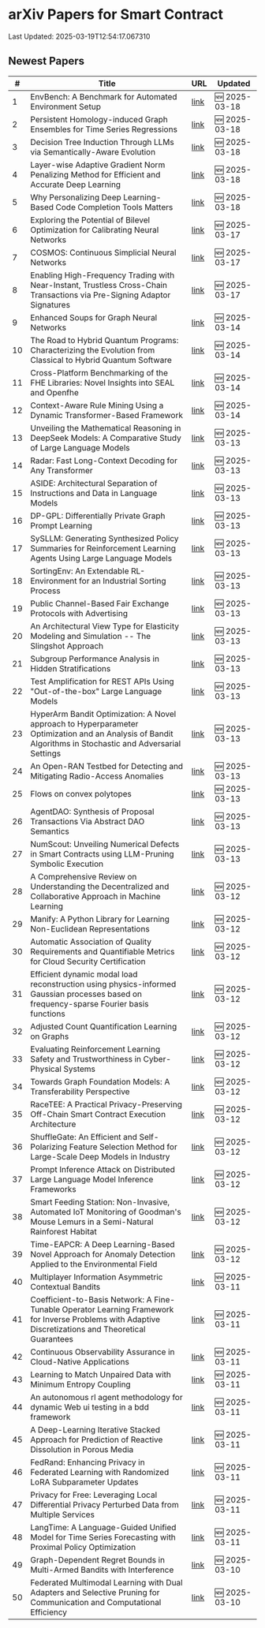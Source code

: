 # arXiv Papers for Smart Contract

Last Updated: 2025-03-19T12:54:17.067310

## Newest Papers

|\#|Title|URL|Updated|
|---|---|---|---|
|1|EnvBench: A Benchmark for Automated Environment Setup|[link](http://arxiv.org/abs/2503.14443v1)|🆕 2025-03-18|
|2|Persistent Homology-induced Graph Ensembles for Time Series Regressions|[link](http://arxiv.org/abs/2503.14240v1)|🆕 2025-03-18|
|3|Decision Tree Induction Through LLMs via Semantically-Aware Evolution|[link](http://arxiv.org/abs/2503.14217v1)|🆕 2025-03-18|
|4|Layer-wise Adaptive Gradient Norm Penalizing Method for Efficient and Accurate Deep Learning|[link](http://arxiv.org/abs/2503.14205v1)|🆕 2025-03-18|
|5|Why Personalizing Deep Learning-Based Code Completion Tools Matters|[link](http://arxiv.org/abs/2503.14201v1)|🆕 2025-03-18|
|6|Exploring the Potential of Bilevel Optimization for Calibrating Neural Networks|[link](http://arxiv.org/abs/2503.13113v1)|🆕 2025-03-17|
|7|COSMOS: Continuous Simplicial Neural Networks|[link](http://arxiv.org/abs/2503.12919v1)|🆕 2025-03-17|
|8|Enabling High-Frequency Trading with Near-Instant, Trustless Cross-Chain Transactions via Pre-Signing Adaptor Signatures|[link](http://arxiv.org/abs/2503.12719v1)|🆕 2025-03-17|
|9|Enhanced Soups for Graph Neural Networks|[link](http://arxiv.org/abs/2503.11612v1)|🆕 2025-03-14|
|10|The Road to Hybrid Quantum Programs: Characterizing the Evolution from Classical to Hybrid Quantum Software|[link](http://arxiv.org/abs/2503.11450v1)|🆕 2025-03-14|
|11|Cross-Platform Benchmarking of the FHE Libraries: Novel Insights into SEAL and Openfhe|[link](http://arxiv.org/abs/2503.11216v1)|🆕 2025-03-14|
|12|Context-Aware Rule Mining Using a Dynamic Transformer-Based Framework|[link](http://arxiv.org/abs/2503.11125v1)|🆕 2025-03-14|
|13|Unveiling the Mathematical Reasoning in DeepSeek Models: A Comparative Study of Large Language Models|[link](http://arxiv.org/abs/2503.10573v1)|🆕 2025-03-13|
|14|Radar: Fast Long-Context Decoding for Any Transformer|[link](http://arxiv.org/abs/2503.10571v1)|🆕 2025-03-13|
|15|ASIDE: Architectural Separation of Instructions and Data in Language Models|[link](http://arxiv.org/abs/2503.10566v1)|🆕 2025-03-13|
|16|DP-GPL: Differentially Private Graph Prompt Learning|[link](http://arxiv.org/abs/2503.10544v1)|🆕 2025-03-13|
|17|SySLLM: Generating Synthesized Policy Summaries for Reinforcement Learning Agents Using Large Language Models|[link](http://arxiv.org/abs/2503.10509v1)|🆕 2025-03-13|
|18|SortingEnv: An Extendable RL-Environment for an Industrial Sorting Process|[link](http://arxiv.org/abs/2503.10466v1)|🆕 2025-03-13|
|19|Public Channel-Based Fair Exchange Protocols with Advertising|[link](http://arxiv.org/abs/2503.10411v1)|🆕 2025-03-13|
|20|An Architectural View Type for Elasticity Modeling and Simulation -- The Slingshot Approach|[link](http://arxiv.org/abs/2503.10407v1)|🆕 2025-03-13|
|21|Subgroup Performance Analysis in Hidden Stratifications|[link](http://arxiv.org/abs/2503.10382v1)|🆕 2025-03-13|
|22|Test Amplification for REST APIs Using "Out-of-the-box" Large Language Models|[link](http://arxiv.org/abs/2503.10306v1)|🆕 2025-03-13|
|23|HyperArm Bandit Optimization: A Novel approach to Hyperparameter Optimization and an Analysis of Bandit Algorithms in Stochastic and Adversarial Settings|[link](http://arxiv.org/abs/2503.10282v1)|🆕 2025-03-13|
|24|An Open-RAN Testbed for Detecting and Mitigating Radio-Access Anomalies|[link](http://arxiv.org/abs/2503.10255v1)|🆕 2025-03-13|
|25|Flows on convex polytopes|[link](http://arxiv.org/abs/2503.10232v1)|🆕 2025-03-13|
|26|AgentDAO: Synthesis of Proposal Transactions Via Abstract DAO Semantics|[link](http://arxiv.org/abs/2503.10099v1)|🆕 2025-03-13|
|27|NumScout: Unveiling Numerical Defects in Smart Contracts using LLM-Pruning Symbolic Execution|[link](http://arxiv.org/abs/2503.10041v1)|🆕 2025-03-13|
|28|A Comprehensive Review on Understanding the Decentralized and Collaborative Approach in Machine Learning|[link](http://arxiv.org/abs/2503.09833v1)|🆕 2025-03-12|
|29|Manify: A Python Library for Learning Non-Euclidean Representations|[link](http://arxiv.org/abs/2503.09576v1)|🆕 2025-03-12|
|30|Automatic Association of Quality Requirements and Quantifiable Metrics for Cloud Security Certification|[link](http://arxiv.org/abs/2503.09460v1)|🆕 2025-03-12|
|31|Efficient dynamic modal load reconstruction using physics-informed Gaussian processes based on frequency-sparse Fourier basis functions|[link](http://arxiv.org/abs/2503.09418v1)|🆕 2025-03-12|
|32|Adjusted Count Quantification Learning on Graphs|[link](http://arxiv.org/abs/2503.09395v1)|🆕 2025-03-12|
|33|Evaluating Reinforcement Learning Safety and Trustworthiness in Cyber-Physical Systems|[link](http://arxiv.org/abs/2503.09388v1)|🆕 2025-03-12|
|34|Towards Graph Foundation Models: A Transferability Perspective|[link](http://arxiv.org/abs/2503.09363v1)|🆕 2025-03-12|
|35|RaceTEE: A Practical Privacy-Preserving Off-Chain Smart Contract Execution Architecture|[link](http://arxiv.org/abs/2503.09317v1)|🆕 2025-03-12|
|36|ShuffleGate: An Efficient and Self-Polarizing Feature Selection Method for Large-Scale Deep Models in Industry|[link](http://arxiv.org/abs/2503.09315v1)|🆕 2025-03-12|
|37|Prompt Inference Attack on Distributed Large Language Model Inference Frameworks|[link](http://arxiv.org/abs/2503.09291v1)|🆕 2025-03-12|
|38|Smart Feeding Station: Non-Invasive, Automated IoT Monitoring of Goodman's Mouse Lemurs in a Semi-Natural Rainforest Habitat|[link](http://arxiv.org/abs/2503.09238v1)|🆕 2025-03-12|
|39|Time-EAPCR: A Deep Learning-Based Novel Approach for Anomaly Detection Applied to the Environmental Field|[link](http://arxiv.org/abs/2503.09200v1)|🆕 2025-03-12|
|40|Multiplayer Information Asymmetric Contextual Bandits|[link](http://arxiv.org/abs/2503.08961v1)|🆕 2025-03-11|
|41|Coefficient-to-Basis Network: A Fine-Tunable Operator Learning Framework for Inverse Problems with Adaptive Discretizations and Theoretical Guarantees|[link](http://arxiv.org/abs/2503.08642v1)|🆕 2025-03-11|
|42|Continuous Observability Assurance in Cloud-Native Applications|[link](http://arxiv.org/abs/2503.08552v1)|🆕 2025-03-11|
|43|Learning to Match Unpaired Data with Minimum Entropy Coupling|[link](http://arxiv.org/abs/2503.08501v1)|🆕 2025-03-11|
|44|An autonomous rl agent methodology for dynamic Web ui testing in a bdd framework|[link](http://arxiv.org/abs/2503.08464v1)|🆕 2025-03-11|
|45|A Deep-Learning Iterative Stacked Approach for Prediction of Reactive Dissolution in Porous Media|[link](http://arxiv.org/abs/2503.08410v1)|🆕 2025-03-11|
|46|FedRand: Enhancing Privacy in Federated Learning with Randomized LoRA Subparameter Updates|[link](http://arxiv.org/abs/2503.07216v2)|🆕 2025-03-11|
|47|Privacy for Free: Leveraging Local Differential Privacy Perturbed Data from Multiple Services|[link](http://arxiv.org/abs/2503.08297v1)|🆕 2025-03-11|
|48|LangTime: A Language-Guided Unified Model for Time Series Forecasting with Proximal Policy Optimization|[link](http://arxiv.org/abs/2503.08271v1)|🆕 2025-03-11|
|49|Graph-Dependent Regret Bounds in Multi-Armed Bandits with Interference|[link](http://arxiv.org/abs/2503.07555v1)|🆕 2025-03-10|
|50|Federated Multimodal Learning with Dual Adapters and Selective Pruning for Communication and Computational Efficiency|[link](http://arxiv.org/abs/2503.07552v1)|🆕 2025-03-10|
